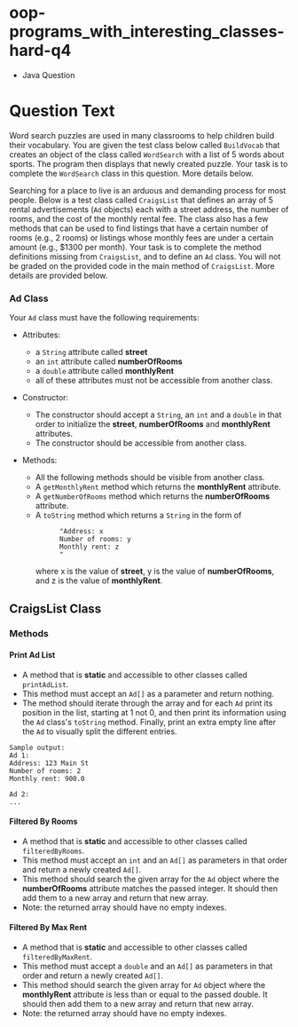 # oop-programs_with_interesting_classes-hard-q4

- Java Question

# Question Text

Word search puzzles are used in many classrooms to help children build their vocabulary. You are given the test class
below called `BuildVocab` that creates an object of the class called `WordSearch` with a list of 5 words
about sports. The program then displays that newly created puzzle. Your task is to complete the `WordSearch`
class in this question. More details below.

Searching for a place to live is an arduous and demanding process for most people. Below is a test class called 
`CraigsList` that defines an array of 5 rental advertisements (`Ad` objects) each with a street address, the number 
of rooms, and the cost of the monthly rental fee. The class also has a few methods that can be used to find listings 
that have a certain number of rooms (e.g., 2 rooms) or listings whose monthly fees are under a certain amount 
(e.g., $1300 per month). Your task is to complete the method definitions missing from `CraigsList`, and to define an 
`Ad` class. You will not be graded on the provided code in the main method of `CraigsList`. More details are provided 
below.

### Ad Class

Your `Ad` class must have the following requirements:

- Attributes:
    - a `String` attribute called **street**
    - an `int` attribute called **numberOfRooms**
    - a `double` attribute called **monthlyRent**
    - all of these attributes must not be accessible from another class.

- Constructor:
    - The constructor should accept a `String`, an `int` and a `double` in that order to initialize the **street**,
      **numberOfRooms** and **monthlyRent** attributes.
    - The constructor should be accessible from another class.

- Methods:
    - All the following methods should be visible from another class.
    - A `getMonthlyRent` method which returns the **monthlyRent** attribute.
    - A `getNumberOfRooms` method which returns the **numberOfRooms** attribute.
    - A `toString` method which returns a `String` in the form of 
      ```
            "Address: x
            Number of rooms: y
            Monthly rent: z
            "
      ```
      where x is the value of **street**, y is the value of **numberOfRooms**, and z is the value of **monthlyRent**.

## CraigsList Class

### Methods

#### Print Ad List

- A method that is **static** and accessible to other classes called `printAdList`.
- This method must accept an `Ad[]` as a parameter and return nothing.
- The method should iterate through the array and for each `Ad` print its position in the list, starting at 1 not 0, 
  and then print its information using the `Ad` class's `toString` method. Finally, print an extra empty line after
  the `Ad` to visually split the different entries.
```
Sample output:
Ad 1:
Address: 123 Main St
Number of rooms: 2
Monthly rent: 900.0

Ad 2:
...
```

#### Filtered By Rooms

- A method that is **static** and accessible to other classes called `filteredByRooms`.
- This method must accept an `int` and an `Ad[]` as parameters in that order and return a newly created `Ad[]`.
- This method should search the given array for the `Ad` object where the **numberOfRooms** attribute matches the passed
  integer. It should then add them to a new array and return that new array.
- Note: the returned array should have no empty indexes.

#### Filtered By Max Rent

- A method that is **static** and accessible to other classes called `filteredByMaxRent`.
- This method must accept a `double` and an `Ad[]` as parameters in that order and return a newly created `Ad[]`.
- This method should search the given array for `Ad` object where the **monthlyRent** attribute is less than or equal
  to the passed double. It should then add them to a new array and return that new array.
- Note: the returned array should have no empty indexes.
